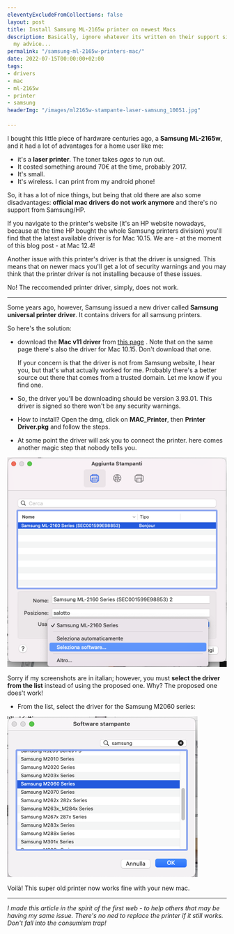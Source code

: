 ```yaml
---
eleventyExcludeFromCollections: false
layout: post
title: Install Samsung ML-2165w printer on newest Macs
description: Basically, ignore whatever its written on their support site and follow
  my advice...
permalink: "/samsung-ml-2165w-printers-mac/"
date: 2022-07-15T00:00:00+02:00
tags:
- drivers
- mac
- ml-2165w
- printer
- samsung
headerImg: "/images/ml2165w-stampante-laser-samsung_10051.jpg"

---
```

I bought this little piece of hardware centuries ago, a **Samsung ML-2165w**, and it had a lot of advantages for a home user like me:

* it's a **laser printer**. The toner takes _ages_ to run out.
* It costed something around 70€ at the time, probably 2017.
* It's small.
* It's wireless. I can print from my android phone!

So, it has a lot of nice things, but being that old there are also some disadvantages: **official mac drivers do not work anymore** and there's no support from Samsung/HP.

If you navigate to the printer's website (it's an HP website nowadays, because at the time HP bought the whole Samsung printers division) you'll find that the latest available driver is for Mac 10.15. We are - at the moment of this blog post - at Mac 12.4!

Another issue with this printer's driver is that the driver is unsigned. This means that on newer macs you'll get a lot of security warnings and you may think that the printer driver is not installing because of these issues.

No! The reccomended printer driver, simply, does not work.

***

Some years ago, however, Samsung issued a new driver called **Samsung universal printer driver**. It contains drivers for all samsung printers.

So here's the solution:

* download the **Mac v11 driver** from [this page](https://driverfresh.com/en/printers/samsung/3-universal-driver.html) . Note that on the same page there's also the driver for Mac 10.15. Don't download that one.

  If your concern is that the driver is not from Samsung website, I hear you, but that's what actually worked for me. Probably there's a better source out there that comes from a trusted domain. Let me know if you find one.
* So, the driver you'll be downloading should be version 3.93.01. This driver is signed so there won't be any security warnings.
* How to install? Open the dmg, click on **MAC_Printer**, then **Printer Driver.pkg** and follow the steps.
* At some point the driver will ask you to connect the printer. here comes another magic step that nobody tells you.

![](/images/schermata-2022-07-15-alle-10-25-14.png)

Sorry if my screenshots are in italian; however, you must **select the driver from the list** instead of using the proposed one. Why? The proposed one does't work!

* From the list, select the driver for the Samsung M2060 series:

![](/images/schermata-2022-07-15-alle-10-24-49.png)

Voilà! This super old printer now works fine with your new mac.

***

_I made this article in the spirit of the first web - to help others that may be having my same issue. There's no ned to replace the printer if it still works. Don't fall into the consumism trap!_